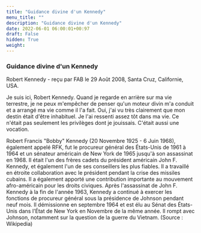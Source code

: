 ```yaml
---
title: "Guidance divine d'un Kennedy"
menu_title: ""
description: "Guidance divine d'un Kennedy"
date: 2022-06-01 06:00:01+00:97
draft: False
hidden: True
weight:
---
```

### Guidance divine d'un Kennedy

Robert Kennedy - reçu par FAB le 29 Août 2008, Santa Cruz, Californie, USA.

Je suis ici, Robert Kennedy.
Quand je regarde en arrière sur ma vie terrestre, je ne peux m'empêcher de penser qu'un moteur divin m'a conduit et a arrangé ma vie comme il l'a fait. Oui, j'ai vu très clairement que mon destin était d'être inhabituel. Je l'ai ressenti assez tôt dans ma vie. Ce n'était pas seulement les privilèges dont je jouissais. C'était aussi une vocation.

Robert Francis "Bobby" Kennedy (20 Novembre 1925 - 6 Juin 1968), également appelé RFK, fut le procureur général des États-Unis de 1961 à 1964 et un sénateur américain de New York de 1965 jusqu'à son assassinat en 1968. Il était l'un des frères cadets du président américain John F. Kennedy, et également l'un de ses conseillers les plus fiables. Il a travaillé en étroite collaboration avec le président pendant la crise des missiles cubains. Il a également apporté une contribution importante au mouvement afro-américain pour les droits civiques.
Après l'assassinat de John F. Kennedy à la fin de l'année 1963, Kennedy a continué à exercer les fonctions de procureur général sous la présidence de Johnson pendant neuf mois. Il démissionne en septembre 1964 et est élu au Sénat des États-Unis dans l'État de New York en Novembre de la même année. Il rompt avec Johnson, notamment sur la question de la guerre du Vietnam. (Source : Wikipedia)